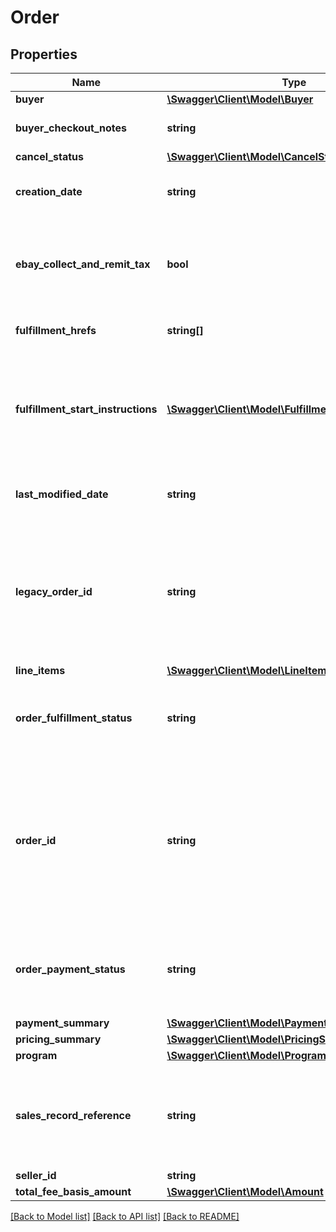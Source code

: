 # Order

## Properties
Name | Type | Description | Notes
------------ | ------------- | ------------- | -------------
**buyer** | [**\Swagger\Client\Model\Buyer**](Buyer.md) |  | [optional] 
**buyer_checkout_notes** | **string** | This field contains any comments that the buyer left for the seller about the order during checkout process. This field is only returned if a buyer left comments at checkout time. | [optional] 
**cancel_status** | [**\Swagger\Client\Model\CancelStatus**](CancelStatus.md) |  | [optional] 
**creation_date** | **string** | The date and time that the order was created. This timestamp is in ISO 8601 format, which uses the 24-hour Universal Coordinated Time (UTC) clock. Format: [YYYY]-[MM]-[DD]T[hh]:[mm]:[ss].[sss]Z Example: 2015-08-04T19:09:02.768Z | [optional] 
**ebay_collect_and_remit_tax** | **bool** | This field is only returned if true, and indicates that eBay will collect tax (US state-mandates sales tax or &#x27;goods and services&#x27; tax in Australia or New Zealand) for at least one line item in the order, and remit the tax to the taxing authority of the buyer&#x27;s residence. If this field is returned, the seller should search for one or more ebayCollectAndRemitTaxes containers at the line item level to get more information about the type of tax and the amount. | [optional] 
**fulfillment_hrefs** | **string[]** | This array contains a list of one or more getShippingFulfillment call URIs that can be used to retrieve shipping fulfillments that have been set up for the order. | [optional] 
**fulfillment_start_instructions** | [**\Swagger\Client\Model\FulfillmentStartInstruction[]**](FulfillmentStartInstruction.md) | This container consists of a set of specifications for fulfilling the order, including the type of fulfillment, shipping carrier and service, shipping address, and estimated delivery window. These instructions are derived from the buyer&#x27;s and seller&#x27;s eBay account preferences, the listing parameters, and the buyer&#x27;s checkout selections. The seller can use them as a starting point for packaging, addressing, and shipping the order. Note: Although this container is presented as an array, it currently returns only one set of fulfillment specifications. Additional array members will be supported in future functionality. | [optional] 
**last_modified_date** | **string** | The date and time that the order was last modified. This timestamp is in ISO 8601 format, which uses the 24-hour Universal Coordinated Time (UTC) clock. Format: [YYYY]-[MM]-[DD]T[hh]:[mm]:[ss].[sss]Z Example: 2015-08-04T19:09:02.768Z | [optional] 
**legacy_order_id** | **string** | The unique identifier of the order in legacy format, as traditionally used by the Trading API (and other legacy APIs). Both the orderId field and this field are always returned. Note: In June 2019, Order IDs in REST APIs transitioned to a new format. For the Trading and other legacy APIs, by using version control/compatibility level, users have the option of using the older legacy order ID format, or they can migrate to the new order ID format, which is the same order ID format being used by REST APIs. Although users of the Trading API (and other legacy APIs) can now transition to the new order ID format, this legacyOrderId field will still return order IDs in the old format to distinguish between the old and new order IDs. | [optional] 
**line_items** | [**\Swagger\Client\Model\LineItem[]**](LineItem.md) | This array contains the details for all line items that comprise the order. | [optional] 
**order_fulfillment_status** | **string** | The degree to which fulfillment of the order is complete. See the OrderFulfillmentStatus type definition for more information about each possible fulfillment state. For implementation help, refer to &lt;a href&#x3D;&#x27;https://developer.ebay.com/api-docs/sell/fulfillment/types/sel:OrderFulfillmentStatus&#x27;&gt;eBay API documentation&lt;/a&gt; | [optional] 
**order_id** | **string** | The unique identifier of the order. Both the legacyOrderId field (traditionally used by Trading and other legacy APIS) and this field are always returned. Note: In June 2019, Order IDs in REST APIs transitioned to a new format. For the Trading and other legacy APIs, by using version control/compatibility level, users have the option of using the older legacy order ID format, or they can migrate to the new order ID format, which is the same order ID format being used by REST APIs. The new format is a non-parsable string, globally unique across all eBay marketplaces, and consistent for both single line item and multiple line item orders. These order identifiers are automatically generated after buyer payment, and unlike in the past, instead of just being known and exposed to the seller, these unique order identifiers will also be known and used/referenced by the buyer and eBay customer support. | [optional] 
**order_payment_status** | **string** | The enumeration value returned in this field indicates the current payment status of an order, or in case of a refund request, the current status of the refund. See the OrderPaymentStatusEnum type definition for more information about each possible payment/refund state. For implementation help, refer to &lt;a href&#x3D;&#x27;https://developer.ebay.com/api-docs/sell/fulfillment/types/sel:OrderPaymentStatusEnum&#x27;&gt;eBay API documentation&lt;/a&gt; | [optional] 
**payment_summary** | [**\Swagger\Client\Model\PaymentSummary**](PaymentSummary.md) |  | [optional] 
**pricing_summary** | [**\Swagger\Client\Model\PricingSummary**](PricingSummary.md) |  | [optional] 
**program** | [**\Swagger\Client\Model\Program**](Program.md) |  | [optional] 
**sales_record_reference** | **string** | An eBay-generated identifier that is used to identify and manage orders through the Selling Manager and Selling Manager Pro tools. This order identifier can also be found on the Orders grid page and in the Sales Record pages in Seller Hub. A salesRecordReference number is only generated and returned at the order level, and not at the order line item level. In cases where the seller does not have a Selling Manager or Selling Manager Pro subscription nor access to Seller Hub, this field may not be returned. | [optional] 
**seller_id** | **string** | The unique eBay user ID of the seller who sold the order. | [optional] 
**total_fee_basis_amount** | [**\Swagger\Client\Model\Amount**](Amount.md) |  | [optional] 

[[Back to Model list]](../../README.md#documentation-for-models) [[Back to API list]](../../README.md#documentation-for-api-endpoints) [[Back to README]](../../README.md)

